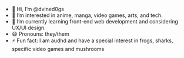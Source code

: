 - 👋 Hi, I’m @dvined0gs
- 👀 I’m interested in anime, manga, video games, arts, and tech.
- 🌱 I’m currently learning front-end web development and considering UX/UI design.
- 😄 Pronouns: they/them
- ⚡ Fun fact: I am audhd and have a special interest in frogs, sharks, specific video games and mushrooms

<!---
dvined0gs/dvined0gs is a ✨ special ✨ repository because its `README.md` (this file) appears on your GitHub profile.
You can click the Preview link to take a look at your changes.
--->
